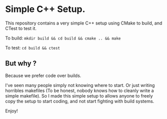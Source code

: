 # Simple C++ Setup.

This repository contains a very simple C++ setup using CMake to build, and CTest
to test it.


To build: `mkdir build && cd build && cmake .. && make`

To test: `cd build && ctest`

## But why ?

Because we prefer code over builds.

I've seen many people simply not knowing where to start. Or just writing
horribles makefiles (To be honest, nobody knows how to cleanly write a simple
makefile). So I made this simple setup to allows anyone to freely copy the setup
to start coding, and not start fighting with build systems.

Enjoy!
